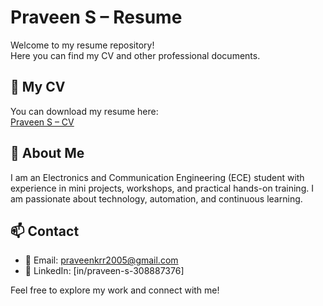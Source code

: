# Praveen S – Resume

Welcome to my resume repository!  
Here you can find my CV and other professional documents.

## 📄 My CV
You can download my resume here:  
[Praveen S – CV](./Praveen_S_CV.pdf)

## 📂 About Me
I am an Electronics and Communication Engineering (ECE) student with experience in mini projects, workshops, and practical hands-on training. I am passionate about technology, automation, and continuous learning.

## 📫 Contact
- 📧 Email: praveenkrr2005@gmail.com  
- 📱 LinkedIn: [in/praveen-s-308887376]

Feel free to explore my work and connect with me!

